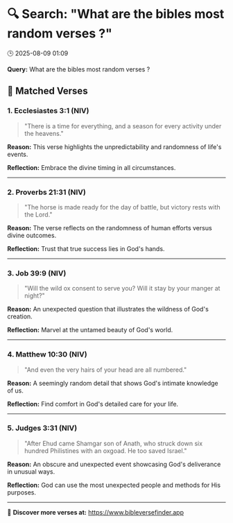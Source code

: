 # 🔍 Search: "What are the bibles most random verses ?"
🕒 2025-08-09 01:09

**Query:** What are the bibles most random verses ?

## 📖 Matched Verses

### 1. Ecclesiastes 3:1 (NIV)
> "There is a time for everything, and a season for every activity under the heavens."

**Reason:** This verse highlights the unpredictability and randomness of life's events.

**Reflection:** Embrace the divine timing in all circumstances.

---

### 2. Proverbs 21:31 (NIV)
> "The horse is made ready for the day of battle, but victory rests with the Lord."

**Reason:** The verse reflects on the randomness of human efforts versus divine outcomes.

**Reflection:** Trust that true success lies in God's hands.

---

### 3. Job 39:9 (NIV)
> "Will the wild ox consent to serve you? Will it stay by your manger at night?"

**Reason:** An unexpected question that illustrates the wildness of God's creation.

**Reflection:** Marvel at the untamed beauty of God's world.

---

### 4. Matthew 10:30 (NIV)
> "And even the very hairs of your head are all numbered."

**Reason:** A seemingly random detail that shows God's intimate knowledge of us.

**Reflection:** Find comfort in God's detailed care for your life.

---

### 5. Judges 3:31 (NIV)
> "After Ehud came Shamgar son of Anath, who struck down six hundred Philistines with an oxgoad. He too saved Israel."

**Reason:** An obscure and unexpected event showcasing God's deliverance in unusual ways.

**Reflection:** God can use the most unexpected people and methods for His purposes.

---

🔗 **Discover more verses at:** https://www.bibleversefinder.app
